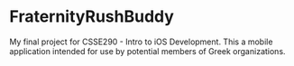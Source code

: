 # FraternityRushBuddy
My final project for CSSE290 - Intro to iOS Development. This a mobile application intended for use by potential members of Greek organizations.
